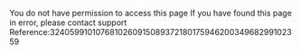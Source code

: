 You do not have permission to access this page If you have found this page in error, please contact support Reference:324059910107681026091508937218017594620034968299102359